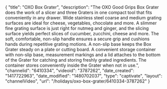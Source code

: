 {
    "title": "OXO Box Grater",
    "description": "The OXO Good Grips Box Grater does the work of a slicer and three Graters in one compact tool that fits conveniently in any drawer. Wide stainless steel coarse and medium grating surfaces are ideal for cheese, vegetables, chocolate and more. A slimmer fine grating surface is just right for nutmeg and ginger, and the slicing surface yields perfect slices of cucumber, zucchini, cheese and more. The soft, comfortable, non-slip handle ensures a secure grip and cushions hands during repetitive grating motions. A non-slip base keeps the Box Grater steady on a plate or cutting board. A convenient storage container with non-slip base, measurement markings and a lid attaches to the bottom of the Grater for catching and storing freshly grated ingredients. The container stores conveniently inside the Grater when not in use.",
    "channelid": "6410334",
    "videoid": "3787262",
    "date_created": "1417722963",
    "date_modified": "1480702037",
    "type": "captivate",
    "layout": "channelVideo",
    "url": "\/holidays\/oxo-box-grater\/6410334-3787262"
}
